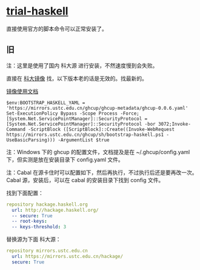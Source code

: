 # [trial-haskell](https://github.com/chaosannals/trial-haskell)

直接使用官方的脚本命令可以正常安装了。

## 旧

注：这里是使用了国内 科大源 进行安装，不然速度慢到会失败。

直接在 [科大镜像](https://mirrors.ustc.edu.cn/) 找，以下版本老的话是无效的。找最新的。

[镜像使用文档](https://mirrors.ustc.edu.cn/help/ghcup.html)

```pwsh
$env:BOOTSTRAP_HASKELL_YAML = 'https://mirrors.ustc.edu.cn/ghcup/ghcup-metadata/ghcup-0.0.6.yaml'
Set-ExecutionPolicy Bypass -Scope Process -Force;[System.Net.ServicePointManager]::SecurityProtocol = [System.Net.ServicePointManager]::SecurityProtocol -bor 3072;Invoke-Command -ScriptBlock ([ScriptBlock]::Create((Invoke-WebRequest https://mirrors.ustc.edu.cn/ghcup/sh/bootstrap-haskell.ps1 -UseBasicParsing))) -ArgumentList $true
```

注：Windows 下的 ghcup 的配置文件，文档提及是在 ~/.ghcup/config.yaml 下，但实测是放在安装目录下 config.yaml 文件。

注：Cabal 在源卡住时可以配置如下，然后再执行，不过执行后还是要再改一次。
Cabal 源，安装后，可以在 cabal 的安装目录下找到 config 文件。

找到下面配置：
```yaml
repository hackage.haskell.org
  url: http://hackage.haskell.org/
  -- secure: True
  -- root-keys:
  -- keys-threshold: 3
```

替换源为下面 科大源：

```yaml
repository mirrors.ustc.edu.cn
  url: https://mirrors.ustc.edu.cn/hackage/
  secure: True
```